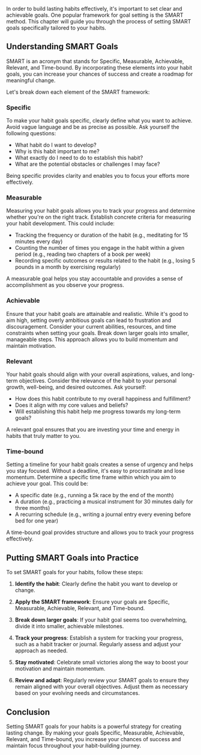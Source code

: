 
In order to build lasting habits effectively, it's important to set clear and achievable goals. One popular framework for goal setting is the SMART method. This chapter will guide you through the process of setting SMART goals specifically tailored to your habits.

## Understanding SMART Goals

SMART is an acronym that stands for Specific, Measurable, Achievable, Relevant, and Time-bound. By incorporating these elements into your habit goals, you can increase your chances of success and create a roadmap for meaningful change.

Let's break down each element of the SMART framework:

### Specific

To make your habit goals specific, clearly define what you want to achieve. Avoid vague language and be as precise as possible. Ask yourself the following questions:

- What habit do I want to develop?
- Why is this habit important to me?
- What exactly do I need to do to establish this habit?
- What are the potential obstacles or challenges I may face?

Being specific provides clarity and enables you to focus your efforts more effectively.

### Measurable

Measuring your habit goals allows you to track your progress and determine whether you're on the right track. Establish concrete criteria for measuring your habit development. This could include:

- Tracking the frequency or duration of the habit (e.g., meditating for 15 minutes every day)
- Counting the number of times you engage in the habit within a given period (e.g., reading two chapters of a book per week)
- Recording specific outcomes or results related to the habit (e.g., losing 5 pounds in a month by exercising regularly)

A measurable goal helps you stay accountable and provides a sense of accomplishment as you observe your progress.

### Achievable

Ensure that your habit goals are attainable and realistic. While it's good to aim high, setting overly ambitious goals can lead to frustration and discouragement. Consider your current abilities, resources, and time constraints when setting your goals. Break down larger goals into smaller, manageable steps. This approach allows you to build momentum and maintain motivation.

### Relevant

Your habit goals should align with your overall aspirations, values, and long-term objectives. Consider the relevance of the habit to your personal growth, well-being, and desired outcomes. Ask yourself:

- How does this habit contribute to my overall happiness and fulfillment?
- Does it align with my core values and beliefs?
- Will establishing this habit help me progress towards my long-term goals?

A relevant goal ensures that you are investing your time and energy in habits that truly matter to you.

### Time-bound

Setting a timeline for your habit goals creates a sense of urgency and helps you stay focused. Without a deadline, it's easy to procrastinate and lose momentum. Determine a specific time frame within which you aim to achieve your goal. This could be:

- A specific date (e.g., running a 5k race by the end of the month)
- A duration (e.g., practicing a musical instrument for 30 minutes daily for three months)
- A recurring schedule (e.g., writing a journal entry every evening before bed for one year)

A time-bound goal provides structure and allows you to track your progress effectively.

## Putting SMART Goals into Practice

To set SMART goals for your habits, follow these steps:

1. **Identify the habit**: Clearly define the habit you want to develop or change.
    
2. **Apply the SMART framework**: Ensure your goals are Specific, Measurable, Achievable, Relevant, and Time-bound.
    
3. **Break down larger goals**: If your habit goal seems too overwhelming, divide it into smaller, achievable milestones.
    
4. **Track your progress**: Establish a system for tracking your progress, such as a habit tracker or journal. Regularly assess and adjust your approach as needed.
    
5. **Stay motivated**: Celebrate small victories along the way to boost your motivation and maintain momentum.
    
6. **Review and adapt**: Regularly review your SMART goals to ensure they remain aligned with your overall objectives. Adjust them as necessary based on your evolving needs and circumstances.
    

## Conclusion

Setting SMART goals for your habits is a powerful strategy for creating lasting change. By making your goals Specific, Measurable, Achievable, Relevant, and Time-bound, you increase your chances of success and maintain focus throughout your habit-building journey.
